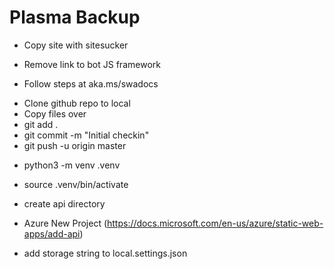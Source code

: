# Plasma Backup

* Copy site with sitesucker
* Remove link to bot JS framework

* Follow steps at aka.ms/swadocs
- Clone github repo to local
- Copy files over
- git add .
- git commit -m "Initial checkin"
- git push -u origin master

* python3 -m venv .venv
* source .venv/bin/activate

* create api directory
* Azure New Project (https://docs.microsoft.com/en-us/azure/static-web-apps/add-api)
- add storage string to local.settings.json
